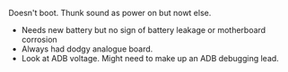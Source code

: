 Doesn't boot.  Thunk sound as power on but nowt else.

- Needs new battery but no sign of battery leakage or motherboard corrosion
- Always had dodgy analogue board.
- Look at ADB voltage.  Might need to make up an ADB debugging lead.
